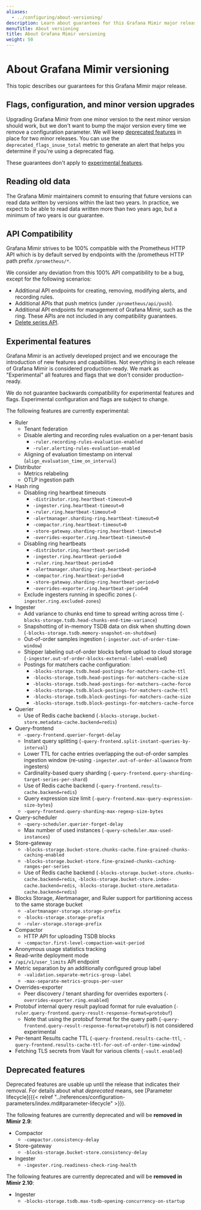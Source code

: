 ```yaml
---
aliases:
  - ../configuring/about-versioning/
description: Learn about guarantees for this Grafana Mimir major release.
menuTitle: About versioning
title: About Grafana Mimir versioning
weight: 50
---
```


# About Grafana Mimir versioning

This topic describes our guarantees for this Grafana Mimir major release.

## Flags, configuration, and minor version upgrades

Upgrading Grafana Mimir from one minor version to the next minor version should work, but we don't want to bump the major version every time we remove a configuration parameter.
We will keep [deprecated features](#deprecated-features) in place for two minor releases.
You can use the `deprecated_flags_inuse_total` metric to generate an alert that helps you determine if you're using a deprecated flag.

These guarantees don't apply to [experimental features](#experimental-features).

## Reading old data

The Grafana Mimir maintainers commit to ensuring that future versions can read data written by versions within the last two years.
In practice, we expect to be able to read data written more than two years ago, but a minimum of two years is our guarantee.

## API Compatibility

Grafana Mimir strives to be 100% compatible with the Prometheus HTTP API which is by default served by endpoints with the /prometheus HTTP path prefix `/prometheus/*`.

We consider any deviation from this 100% API compatibility to be a bug, except for the following scenarios:

- Additional API endpoints for creating, removing, modifying alerts, and recording rules.
- Additional APIs that push metrics (under `/prometheus/api/push`).
- Additional API endpoints for management of Grafana Mimir, such as the ring. These APIs are not included in any compatibility guarantees.
- [Delete series API](https://prometheus.io/docs/prometheus/latest/querying/api/#delete-series).

## Experimental features

Grafana Mimir is an actively developed project and we encourage the introduction of new features and capabilities.
Not everything in each release of Grafana Mimir is considered production-ready.
We mark as "Experimental" all features and flags that we don't consider production-ready.

We do not guarantee backwards compatibility for experimental features and flags.
Experimental configuration and flags are subject to change.

The following features are currently experimental:

- Ruler
  - Tenant federation
  - Disable alerting and recording rules evaluation on a per-tenant basis
    - `-ruler.recording-rules-evaluation-enabled`
    - `-ruler.alerting-rules-evaluation-enabled`
  - Aligning of evaluation timestamp on interval (`align_evaluation_time_on_interval`)
- Distributor
  - Metrics relabeling
  - OTLP ingestion path
- Hash ring
  - Disabling ring heartbeat timeouts
    - `-distributor.ring.heartbeat-timeout=0`
    - `-ingester.ring.heartbeat-timeout=0`
    - `-ruler.ring.heartbeat-timeout=0`
    - `-alertmanager.sharding-ring.heartbeat-timeout=0`
    - `-compactor.ring.heartbeat-timeout=0`
    - `-store-gateway.sharding-ring.heartbeat-timeout=0`
    - `-overrides-exporter.ring.heartbeat-timeout=0`
  - Disabling ring heartbeats
    - `-distributor.ring.heartbeat-period=0`
    - `-ingester.ring.heartbeat-period=0`
    - `-ruler.ring.heartbeat-period=0`
    - `-alertmanager.sharding-ring.heartbeat-period=0`
    - `-compactor.ring.heartbeat-period=0`
    - `-store-gateway.sharding-ring.heartbeat-period=0`
    - `-overrides-exporter.ring.heartbeat-period=0`
  - Exclude ingesters running in specific zones (`-ingester.ring.excluded-zones`)
- Ingester
  - Add variance to chunks end time to spread writing across time (`-blocks-storage.tsdb.head-chunks-end-time-variance`)
  - Snapshotting of in-memory TSDB data on disk when shutting down (`-blocks-storage.tsdb.memory-snapshot-on-shutdown`)
  - Out-of-order samples ingestion (`-ingester.out-of-order-time-window`)
  - Shipper labeling out-of-order blocks before upload to cloud storage (`-ingester.out-of-order-blocks-external-label-enabled`)
  - Postings for matchers cache configuration:
    - `-blocks-storage.tsdb.head-postings-for-matchers-cache-ttl`
    - `-blocks-storage.tsdb.head-postings-for-matchers-cache-size`
    - `-blocks-storage.tsdb.head-postings-for-matchers-cache-force`
    - `-blocks-storage.tsdb.block-postings-for-matchers-cache-ttl`
    - `-blocks-storage.tsdb.block-postings-for-matchers-cache-size`
    - `-blocks-storage.tsdb.block-postings-for-matchers-cache-force`
- Querier
  - Use of Redis cache backend (`-blocks-storage.bucket-store.metadata-cache.backend=redis`)
- Query-frontend
  - `-query-frontend.querier-forget-delay`
  - Instant query splitting (`-query-frontend.split-instant-queries-by-interval`)
  - Lower TTL for cache entries overlapping the out-of-order samples ingestion window (re-using `-ingester.out-of-order-allowance` from ingesters)
  - Cardinality-based query sharding (`-query-frontend.query-sharding-target-series-per-shard`)
  - Use of Redis cache backend (`-query-frontend.results-cache.backend=redis`)
  - Query expression size limit (`-query-frontend.max-query-expression-size-bytes`)
  - `-query-frontend.query-sharding-max-regexp-size-bytes`
- Query-scheduler
  - `-query-scheduler.querier-forget-delay`
  - Max number of used instances (`-query-scheduler.max-used-instances`)
- Store-gateway
  - `-blocks-storage.bucket-store.chunks-cache.fine-grained-chunks-caching-enabled`
  - `-blocks-storage.bucket-store.fine-grained-chunks-caching-ranges-per-series`
  - Use of Redis cache backend (`-blocks-storage.bucket-store.chunks-cache.backend=redis`, `-blocks-storage.bucket-store.index-cache.backend=redis`, `-blocks-storage.bucket-store.metadata-cache.backend=redis`)
- Blocks Storage, Alertmanager, and Ruler support for partitioning access to the same storage bucket
  - `-alertmanager-storage.storage-prefix`
  - `-blocks-storage.storage-prefix`
  - `-ruler-storage.storage-prefix`
- Compactor
  - HTTP API for uploading TSDB blocks
  - `-compactor.first-level-compaction-wait-period`
- Anonymous usage statistics tracking
- Read-write deployment mode
- `/api/v1/user_limits` API endpoint
- Metric separation by an additionally configured group label
  - `-validation.separate-metrics-group-label`
  - `-max-separate-metrics-groups-per-user`
- Overrides-exporter
  - Peer discovery / tenant sharding for overrides exporters (`-overrides-exporter.ring.enabled`)
- Protobuf internal query result payload format for rule evaluation (`-ruler.query-frontend.query-result-response-format=protobuf`)
  - Note that using the protobuf format for the query path (`-query-frontend.query-result-response-format=protobuf`) is not considered experimental
- Per-tenant Results cache TTL (`-query-frontend.results-cache-ttl`, `-query-frontend.results-cache-ttl-for-out-of-order-time-window`)
- Fetching TLS secrets from Vault for various clients (`-vault.enabled`)

## Deprecated features

Deprecated features are usable up until the release that indicates their removal.
For details about what _deprecated_ means, see [Parameter lifecycle]({{< relref "../references/configuration-parameters/index.md#parameter-lifecycle" >}}).

The following features are currently deprecated and will be **removed in Mimir 2.9**:

- Compactor
  - `-compactor.consistency-delay`
- Store-gateway
  - `-blocks-storage.bucket-store.consistency-delay`
- Ingester
  - `-ingester.ring.readiness-check-ring-health`

The following features are currently deprecated and will be **removed in Mimir 2.10**:

- Ingester
  - `-blocks-storage.tsdb.max-tsdb-opening-concurrency-on-startup`
